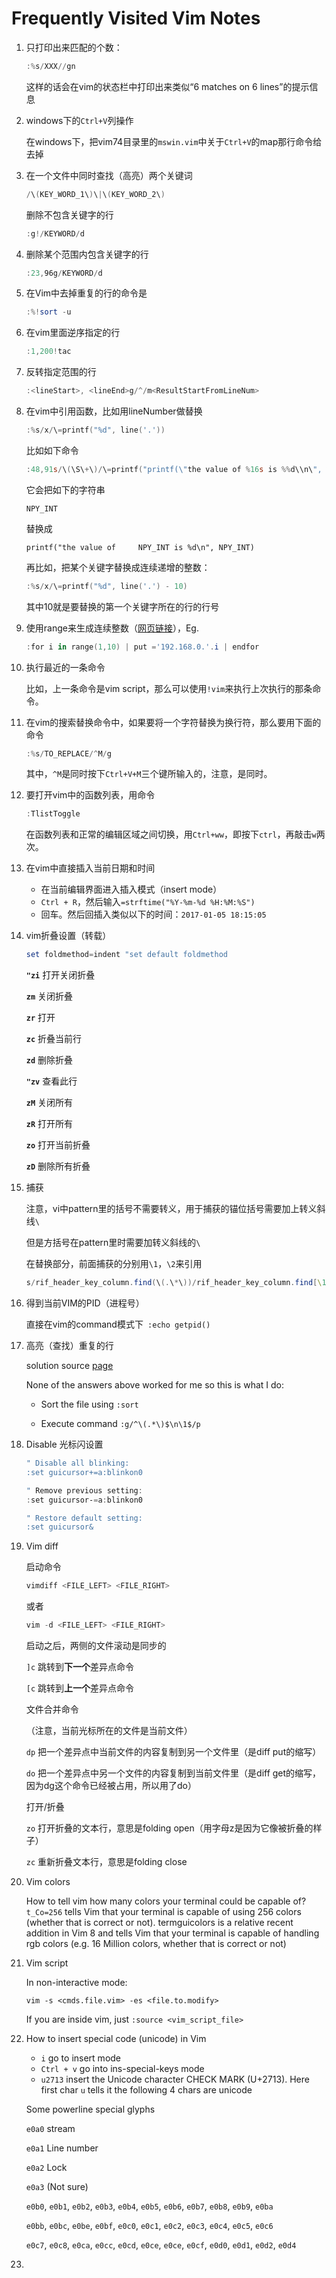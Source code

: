 # Frequently Visited Vim Notes

1. 只打印出来匹配的个数：

   ```powershell
   :%s/XXX//gn
   ```

   这样的话会在vim的状态栏中打印出来类似“6 matches on 6 lines”的提示信息

   

2. windows下的`Ctrl+V`列操作

   在windows下，把vim74目录里的`mswin.vim`中关于`Ctrl+V`的map那行命令给去掉

   

3. 在一个文件中同时查找（高亮）两个关键词

   ```powershell
   /\(KEY_WORD_1\)\|\(KEY_WORD_2\)
   ```

   删除不包含关键字的行

   ```powershell
   :g!/KEYWORD/d
   ```

   

4. 删除某个范围内包含关键字的行

   ```powershell
   :23,96g/KEYWORD/d
   ```

   

5. 在Vim中去掉重复的行的命令是

   ```powershell
   :%!sort -u
   ```

   

6. 在vim里面逆序指定的行

   ```powershell
   :1,200!tac
   ```

   

7. 反转指定范围的行

   ```powershell
   :<lineStart>, <lineEnd>g/^/m<ResultStartFromLineNum>
   ```

   

8. 在vim中引用函数，比如用lineNumber做替换

   ```powershell
   :%s/x/\=printf("%d", line('.'))
   ```

   比如如下命令

   ```powershell
   :48,91s/\(\S\+\)/\=printf("printf(\"the value of %16s is %%d\\n\", %s)", submatch(1), submatch(1))
   ```

   它会把如下的字符串

   `NPY_INT`

   替换成

   `printf("the value of     NPY_INT is %d\n", NPY_INT)`

   

   再比如，把某个关键字替换成连续递增的整数：

   ```powershell
   :%s/x/\=printf("%d", line('.') - 10)
   ```

   其中10就是要替换的第一个关键字所在的行的行号

 

9. 使用range来生成连续整数（[网页链接](https://vim.fandom.com/wiki/Making_a_list_of_numbers)），Eg.

   ```powershell
   :for i in range(1,10) | put ='192.168.0.'.i | endfor
   ```

   

10. 执行最近的一条命令

    比如，上一条命令是vim script，那么可以使用`!vim`来执行上次执行的那条命令。



11. 在vim的搜索替换命令中，如果要将一个字符替换为换行符，那么要用下面的命令

    ```powershell
    :%s/TO_REPLACE/^M/g
    ```

    其中，`^M`是同时按下`Ctrl+V+M`三个键所输入的，注意，是同时。



12. 要打开vim中的函数列表，用命令

    ```powershell
    :TlistToggle
    ```

    在函数列表和正常的编辑区域之间切换，用`Ctrl+ww`，即按下`ctrl`，再敲击`w`两次。

    

13. 在vim中直接插入当前日期和时间
    - 在当前编辑界面进入插入模式（insert mode）
    - `Ctrl + R`，然后输入`=strftime("%Y-%m-%d %H:%M:%S")`
    - 回车。然后回插入类似以下的时间：`2017-01-05 18:15:05`



14. vim折叠设置（转载）

    ```powershell
    set foldmethod=indent "set default foldmethod
    ```

    **`"zi`** 打开关闭折叠

    **`zm`**   关闭折叠

    **`zr`**   打开

    **`zc`**   折叠当前行

    **`zd`**   删除折叠

    **`"zv`** 查看此行

    **`zM`** 关闭所有

    **`zR`** 打开所有

    **`zo`** 打开当前折叠

    **`zD`** 删除所有折叠 

    






15. 捕获

    注意，vi中pattern里的括号不需要转义，用于捕获的锚位括号需要加上转义斜线`\`

    但是方括号在pattern里时需要加转义斜线的`\`

    在替换部分，前面捕获的分别用`\1`，`\2`来引用

    ```powershell
    s/rif_header_key_column.find(\(.\*\))/rif_header_key_column.find[\1]/gc
    ```



16. 得到当前VIM的PID（进程号）

    直接在vim的command模式下` :echo getpid()`

 

17. 高亮（查找）重复的行

    solution source [page](https://stackoverflow.com/questions/1268032/how-can-i-mark-highlight-duplicate-lines-in-vi-editor)

    None of the answers above worked for me so this is what I do:

    - Sort the file using `:sort`

    - Execute command `:g/^\(.*\)$\n\1$/p`

 

18. Disable 光标闪设置

    ```powershell
    " Disable all blinking:
    :set guicursor+=a:blinkon0
    
    " Remove previous setting:
    :set guicursor-=a:blinkon0
    
    " Restore default setting:
    :set guicursor&
    ```

    

19. Vim diff

    启动命令

    ```powershell
    vimdiff <FILE_LEFT> <FILE_RIGHT>
    ```

    或者

    ```powershell
    vim -d <FILE_LEFT> <FILE_RIGHT>
    ```

    

    启动之后，两侧的文件滚动是同步的

    `]c` 跳转到**下一个**差异点命令

    `[c` 跳转到**上一个**差异点命令

    

    文件合并命令

    （注意，当前光标所在的文件是当前文件）

    `dp` 把一个差异点中当前文件的内容复制到另一个文件里（是diff put的缩写）

    `do` 把一个差异点中另一个文件的内容复制到当前文件里（是diff get的缩写，因为dg这个命令已经被占用，所以用了do）

    打开/折叠

    `zo` 打开折叠的文本行，意思是folding open（用字母z是因为它像被折叠的样子）

    `zc` 重新折叠文本行，意思是folding close

    

20. Vim colors

    How to tell vim how many colors your terminal could be capable of?
    `t_Co=256` tells Vim that your terminal is capable of using 256 colors (whether that is correct or not). termguicolors is a relative recent addition in Vim 8 and tells Vim that your terminal is capable of handling rgb colors (e.g. 16 Million colors, whether that is correct or not)



21. Vim script

    In non-interactive mode:

    ```
    vim -s <cmds.file.vim> -es <file.to.modify>
    ```

    If you are inside vim, just `:source <vim_script_file>`

    

22. How to insert special code (unicode) in Vim

    - `i` go to insert mode
    - `Ctrl + v` go into ins-special-keys mode
    - `u2713` insert the Unicode character CHECK MARK (U+2713). Here first char `u` tells it the following 4 chars are unicode

    Some powerline special glyphs

    `e0a0` stream

    `e0a1` Line number

    `e0a2` Lock

    `e0a3` (Not sure)

    `e0b0`, `e0b1`, `e0b2`, `e0b3`, `e0b4`, `e0b5`, `e0b6`, `e0b7`, `e0b8`, `e0b9`, `e0ba`

    `e0bb`, `e0bc`, `e0be`, `e0bf`, `e0c0`, `e0c1`, `e0c2`, `e0c3`, `e0c4`, `e0c5`, `e0c6`

    `e0c7`, `e0c8`, `e0ca`, `e0cc`, `e0cd`, `e0ce`, `e0ce`, `e0cf`, `e0d0`, `e0d1`, `e0d2`, `e0d4`

    

23. 
